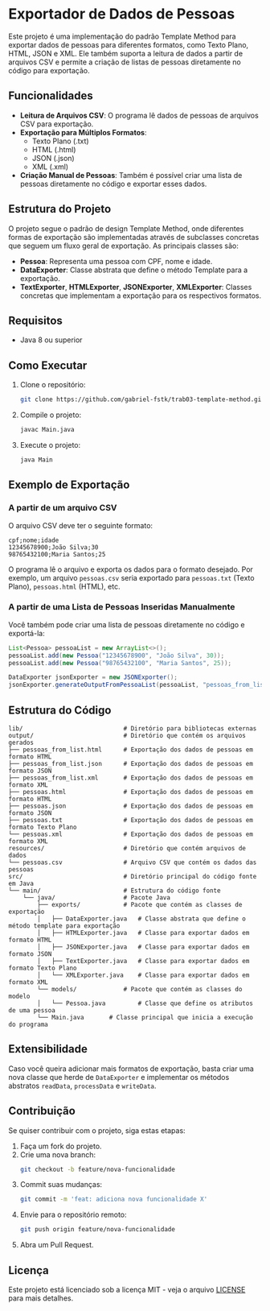 # Exportador de Dados de Pessoas

Este projeto é uma implementação do padrão Template Method para exportar dados de pessoas para diferentes formatos, como Texto Plano, HTML, JSON e XML. Ele também suporta a leitura de dados a partir de arquivos CSV e permite a criação de listas de pessoas diretamente no código para exportação.

## Funcionalidades

- **Leitura de Arquivos CSV**: O programa lê dados de pessoas de arquivos CSV para exportação.
- **Exportação para Múltiplos Formatos**:
  - Texto Plano (.txt)
  - HTML (.html)
  - JSON (.json)
  - XML (.xml)
- **Criação Manual de Pessoas**: Também é possível criar uma lista de pessoas diretamente no código e exportar esses dados.

## Estrutura do Projeto

O projeto segue o padrão de design Template Method, onde diferentes formas de exportação são implementadas através de subclasses concretas que seguem um fluxo geral de exportação. As principais classes são:

- **Pessoa**: Representa uma pessoa com CPF, nome e idade.
- **DataExporter**: Classe abstrata que define o método Template para a exportação.
- **TextExporter**, **HTMLExporter**, **JSONExporter**, **XMLExporter**: Classes concretas que implementam a exportação para os respectivos formatos.

## Requisitos

- Java 8 ou superior

## Como Executar

1. Clone o repositório:
   ```bash
   git clone https://github.com/gabriel-fstk/trab03-template-method.git
   ```

2. Compile o projeto:
   ```bash
   javac Main.java
   ```

3. Execute o projeto:
   ```bash
   java Main
   ```

## Exemplo de Exportação

### A partir de um arquivo CSV

O arquivo CSV deve ter o seguinte formato:
```
cpf;nome;idade
12345678900;João Silva;30
98765432100;Maria Santos;25
```

O programa lê o arquivo e exporta os dados para o formato desejado. Por exemplo, um arquivo `pessoas.csv` seria exportado para `pessoas.txt` (Texto Plano), `pessoas.html` (HTML), etc.

### A partir de uma Lista de Pessoas Inseridas Manualmente

Você também pode criar uma lista de pessoas diretamente no código e exportá-la:
```java
List<Pessoa> pessoaList = new ArrayList<>();
pessoaList.add(new Pessoa("12345678900", "João Silva", 30));
pessoaList.add(new Pessoa("98765432100", "Maria Santos", 25));

DataExporter jsonExporter = new JSONExporter();
jsonExporter.generateOutputFromPessoaList(pessoaList, "pessoas_from_list.json");
```

## Estrutura do Código

```
lib/                            # Diretório para bibliotecas externas
output/                         # Diretório que contém os arquivos gerados
├── pessoas_from_list.html      # Exportação dos dados de pessoas em formato HTML
├── pessoas_from_list.json      # Exportação dos dados de pessoas em formato JSON
├── pessoas_from_list.xml       # Exportação dos dados de pessoas em formato XML
├── pessoas.html                # Exportação dos dados de pessoas em formato HTML
├── pessoas.json                # Exportação dos dados de pessoas em formato JSON
├── pessoas.txt                 # Exportação dos dados de pessoas em formato Texto Plano
└── pessoas.xml                 # Exportação dos dados de pessoas em formato XML
resources/                      # Diretório que contém arquivos de dados
└── pessoas.csv                 # Arquivo CSV que contém os dados das pessoas
src/                            # Diretório principal do código fonte em Java
└── main/                       # Estrutura do código fonte
    └── java/                   # Pacote Java
        ├── exports/            # Pacote que contém as classes de exportação
        │   ├── DataExporter.java   # Classe abstrata que define o método template para exportação
        │   ├── HTMLExporter.java   # Classe para exportar dados em formato HTML
        │   ├── JSONExporter.java   # Classe para exportar dados em formato JSON
        │   ├── TextExporter.java   # Classe para exportar dados em formato Texto Plano
        │   └── XMLExporter.java    # Classe para exportar dados em formato XML
        └── models/             # Pacote que contém as classes do modelo
        │   └── Pessoa.java         # Classe que define os atributos de uma pessoa
        └── Main.java       # Classe principal que inicia a execução do programa
```

## Extensibilidade

Caso você queira adicionar mais formatos de exportação, basta criar uma nova classe que herde de `DataExporter` e implementar os métodos abstratos `readData`, `processData` e `writeData`.

## Contribuição

Se quiser contribuir com o projeto, siga estas etapas:

1. Faça um fork do projeto.
2. Crie uma nova branch: 
   ```bash
   git checkout -b feature/nova-funcionalidade
   ```
3. Commit suas mudanças: 
   ```bash
   git commit -m 'feat: adiciona nova funcionalidade X'
   ```
4. Envie para o repositório remoto: 
   ```bash
   git push origin feature/nova-funcionalidade
   ```
5. Abra um Pull Request.

## Licença

Este projeto está licenciado sob a licença MIT - veja o arquivo [LICENSE](LICENSE) para mais detalhes.
